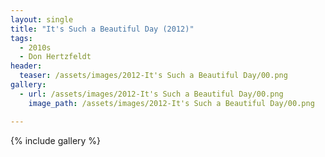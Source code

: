 ```yaml
---
layout: single
title: "It's Such a Beautiful Day (2012)"
tags:
  - 2010s 
  - Don Hertzfeldt
header:
  teaser: /assets/images/2012-It's Such a Beautiful Day/00.png
gallery:
  - url: /assets/images/2012-It's Such a Beautiful Day/00.png
    image_path: /assets/images/2012-It's Such a Beautiful Day/00.png  

---
```

{% include gallery %}
